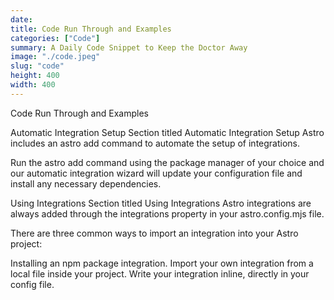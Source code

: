 ```yaml
---
date: 
title: Code Run Through and Examples
categories: ["Code"]
summary: A Daily Code Snippet to Keep the Doctor Away
image: "./code.jpeg"
slug: "code"
height: 400
width: 400
---
```


Code Run Through and Examples

Automatic Integration Setup
Section titled Automatic Integration Setup
Astro includes an astro add command to automate the setup of integrations.

Run the astro add command using the package manager of your choice and our automatic integration wizard will update your configuration file and install any necessary dependencies.

Using Integrations
Section titled Using Integrations
Astro integrations are always added through the integrations property in your astro.config.mjs file.

There are three common ways to import an integration into your Astro project:

Installing an npm package integration.
Import your own integration from a local file inside your project.
Write your integration inline, directly in your config file.
